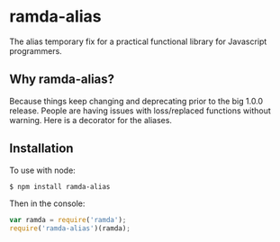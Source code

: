ramda-alias
=============

The alias temporary fix for a practical functional library for Javascript programmers.

Why ramda-alias?
----------
Because things keep changing and deprecating prior to the big 1.0.0 release. People are having issues with loss/replaced functions without warning. Here is a decorator for the aliases. 

Installation
------------

To use with node:

```bash
$ npm install ramda-alias
```

Then in the console:

```javascript
var ramda = require('ramda');
require('ramda-alias')(ramda);
```
